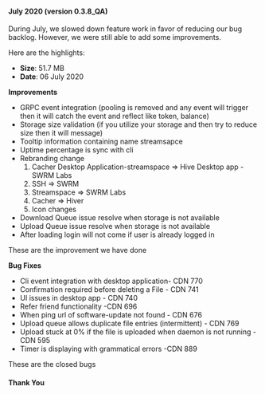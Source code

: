 
#### July 2020 (version 0.3.8_QA)

During July, we slowed down feature work in favor of reducing our bug backlog. However, we were still able to add some improvements.

Here are the highlights:

* **Size**: 51.7 MB
* **Date**: 06 July 2020

**Improvements**

* GRPC event integration (pooling is removed and any event will trigger then it will catch the event and reflect like token, balance)
* Storage size validation (if you utilize your storage and then try to reduce size then it will message)
* Tooltip information containing name streamsapce
* Uptime percentage is sync with cli
* Rebranding change 
  1. Cacher Desktop Application-streamspace => Hive Desktop app - SWRM Labs
  2. SSH => SWRM 
  3. Streamspace => SWRM Labs
  4. Cacher => Hiver
  5. Icon changes
* Download Queue issue resolve when storage is not available
* Upload Queue issue resolve when storage is not available
* After loading login will not come if user is already logged in

These are the improvement we have done

**Bug Fixes**

* Cli event integration with desktop application- CDN 770
* Confirmation required before deleting a File - CDN 741
* UI issues in desktop app - CDN 740
* Refer friend functionality -CDN 696
* When ping url of software-update not found - CDN 676
* Upload queue allows duplicate file entries (intermittent) - CDN 769
* Upload stuck at 0% if the file is uploaded when daemon is not running - CDN 595
* Timer is displaying with grammatical errors -CDN 889


These are the closed bugs

#### Thank You
